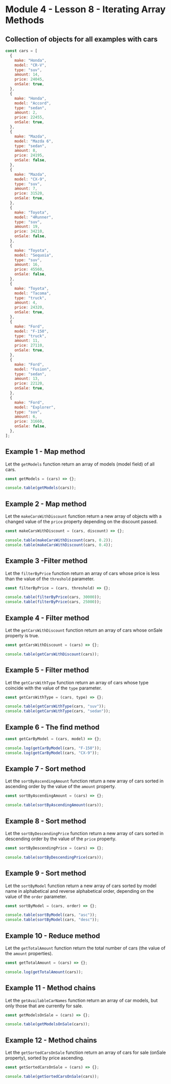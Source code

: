 # Module 4 - Lesson 8 - Iterating Array Methods

## Collection of objects for all examples with cars

```js
const cars = [
  {
    make: "Honda",
    model: "CR-V",
    type: "suv",
    amount: 14,
    price: 24045,
    onSale: true,
  },
  {
    make: "Honda",
    model: "Accord",
    type: "sedan",
    amount: 2,
    price: 22455,
    onSale: true,
  },
  {
    make: "Mazda",
    model: "Mazda 6",
    type: "sedan",
    amount: 8,
    price: 24195,
    onSale: false,
  },
  {
    make: "Mazda",
    model: "CX-9",
    type: "suv",
    amount: 7,
    price: 31520,
    onSale: true,
  },
  {
    make: "Toyota",
    model: "4Runner",
    type: "suv",
    amount: 19,
    price: 34210,
    onSale: false,
  },
  {
    make: "Toyota",
    model: "Sequoia",
    type: "suv",
    amount: 16,
    price: 45560,
    onSale: false,
  },
  {
    make: "Toyota",
    model: "Tacoma",
    type: "truck",
    amount: 4,
    price: 24320,
    onSale: true,
  },
  {
    make: "Ford",
    model: "F-150",
    type: "truck",
    amount: 11,
    price: 27110,
    onSale: true,
  },
  {
    make: "Ford",
    model: "Fusion",
    type: "sedan",
    amount: 13,
    price: 22120,
    onSale: true,
  },
  {
    make: "Ford",
    model: "Explorer",
    type: "suv",
    amount: 6,
    price: 31660,
    onSale: false,
  },
];
```

## Example 1 - Map method

Let the `getModels` function return an array of models (model field) of all
cars.

```js
const getModels = (cars) => {};

console.table(getModels(cars));
```

## Example 2 - Map method

Let the `makeCarsWithDiscount` function return a new array of objects with a changed
value of the `price` property depending on the discount passed.

```js
const makeCarsWithDiscount = (cars, discount) => {};

console.table(makeCarsWithDiscount(cars, 0.2));
console.table(makeCarsWithDiscount(cars, 0.4));
```

## Example 3 -Filter method

Let the `filterByPrice` function return an array of cars whose price is less
than the value of the `threshold` parameter.

```js
const filterByPrice = (cars, threshold) => {};

console.table(filterByPrice(cars, 30000));
console.table(filterByPrice(cars, 25000));
```

## Example 4 - Filter method

Let the `getCarsWithDiscount` function return an array of cars whose
onSale property is true.

```js
const getCarsWithDiscount = (cars) => {};

console.table(getCarsWithDiscount(cars));
```

## Example 5 - Filter method

Let the `getCarsWithType` function return an array of cars whose type
coincide with the value of the `type` parameter.

```js
const getCarsWithType = (cars, type) => {};

console.table(getCarsWithType(cars, "suv"));
console.table(getCarsWithType(cars, "sedan"));
```

## Example 6 - The find method

```js
const getCarByModel = (cars, model) => {};

console.log(getCarByModel(cars, "F-150"));
console.log(getCarByModel(cars, "CX-9"));
```

## Example 7 - Sort method

Let the `sortByAscendingAmount` function return a new array of cars
sorted in ascending order by the value of the `amount` property.

```js
const sortByAscendingAmount = (cars) => {};

console.table(sortByAscendingAmount(cars));
```

## Example 8 - Sort method

Let the `sortByDescendingPrice` function return a new array of cars
sorted in descending order by the value of the `price` property.

```js
const sortByDescendingPrice = (cars) => {};

console.table(sortByDescendingPrice(cars));
```

## Example 9 - Sort method

Let the `sortByModel` function return a new array of cars sorted
by model name in alphabetical and reverse alphabetical order, depending on
the value of the `order` parameter.

```js
const sortByModel = (cars, order) => {};

console.table(sortByModel(cars, "asc"));
console.table(sortByModel(cars, "desc"));
```

## Example 10 - Reduce method

Let the `getTotalAmount` function return the total number of cars (the value
of the `amount` properties).

```js
const getTotalAmount = (cars) => {};

console.log(getTotalAmount(cars));
```

## Example 11 - Method chains

Let the `getAvailableCarNames` function return an array of car models, but
only those that are currently for sale.

```js
const getModelsOnSale = (cars) => {};

console.table(getModelsOnSale(cars));
```

## Example 12 - Method chains

Let the `getSortedCarsOnSale` function return an array of cars for sale
(onSale property), sorted by price ascending.

```js
const getSortedCarsOnSale = (cars) => {};

console.table(getSortedCarsOnSale(cars));
```

